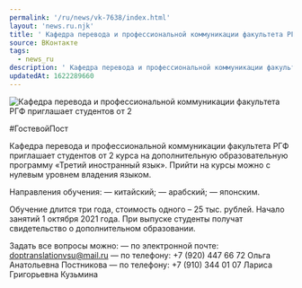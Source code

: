```yaml
---
permalink: '/ru/news/vk-7638/index.html'
layout: 'news.ru.njk'
title: ' Кафедра перевода и профессиональной коммуникации факультета РГФ приглашает студентов от 2'
source: ВКонтакте
tags:
  - news_ru
description: ' Кафедра перевода и профессиональной коммуникации факультета РГФ приглашает студентов от 2'
updatedAt: 1622289660
---
```

![ Кафедра перевода и профессиональной коммуникации факультета РГФ приглашает студентов от 2](https://sun9-41.userapi.com/sun9-17/impg/YzkuOeg85ViV2HH5MIXrQhz3_ZhLxSXsIoHOYg/vb-rx1sOhj4.jpg?size=1280x737&quality=96&sign=232aeffa84dd702a3f6e75ddd9e485e7&c_uniq_tag=Y4tV4IVja98m19KulrmfVZDu_xUd3WcCq8gDFbPBk04&type=album)

#ГостевойПост

Кафедра перевода и профессиональной коммуникации факультета РГФ приглашает студентов от 2 курса на дополнительную образовательную программу «Третий иностранный язык». Прийти на курсы можно с нулевым уровнем владения языком.

Направления обучения:
— китайский;
— арабский;
— японским.

Обучение длится три года, стоимость одного – 25 тыс. рублей. Начало занятий 1 октября 2021 года. При выпуске студенты получат свидетельство о дополнительном образовании.

Задать все вопросы можно:
— по электронной почте: doptranslationvsu@mail.ru
— по телефону: +7 (920) 447 66 72 Ольга Анатольевна Постникова
— по телефону: +7 (910) 344 01 07 Лариса Григорьевна Кузьмина
